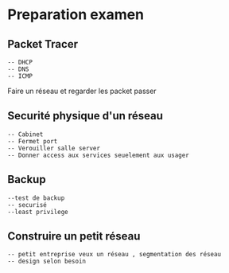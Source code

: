 # Preparation examen

## Packet Tracer
    -- DHCP
    -- DNS
    -- ICMP

Faire un réseau et regarder les packet passer

## Securité physique d'un réseau
    -- Cabinet
    -- Fermet port
    -- Verouiller salle server
    -- Donner access aux services seuelement aux usager

## Backup 
    --test de backup
    -- securisé
    --least privilege

## Construire un petit réseau
    -- petit entreprise veux un réseau , segmentation des réseau
    -- design selon besoin
